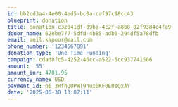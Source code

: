 ```yaml
---
id: bb2cd3a4-4e00-4ed5-bc0a-caf97c98cc43
blueprint: donation
title: donation_c32041df-09ba-4c2f-a8b8-02f9384c4fa9
donor_name: 62ebe777-5dfd-4b85-adb0-294df5a78dfb
email: anil.kapoor@mail.com
phone_number: '1234567891'
donation_type: 'One Time Funding'
campaign: cdad8fc5-4252-46cc-a522-5cc937741506
amount: '55'
amount_inr: 4701.95
currency_name: USD
payment_id: pi_3RfhQOPWT9hux0KF0E0sQxAY
date: '2025-06-30 13:07:11'
---
```

